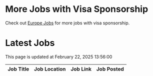 # More Jobs with Visa Sponsorship

Check out [Europe Jobs](https://github.com/sureshparimi/europejobs#latest-jobs) for more jobs with visa sponsorship.

# Latest Jobs

This page is updated at February 22, 2025 13:56:00

| Job Title | Job Location | Job Link | Job Posted |
| --- | --- | --- | --- |
